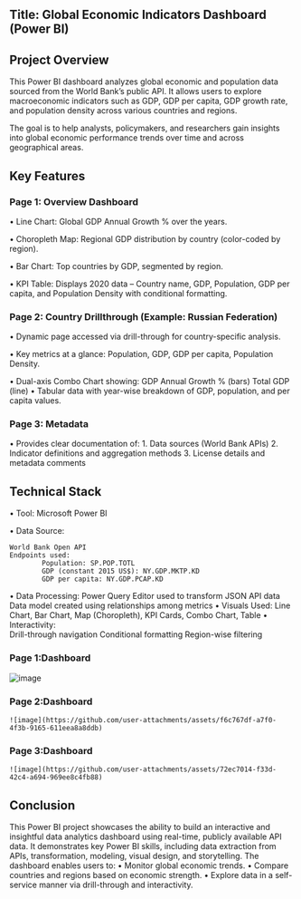 ## Title: Global Economic Indicators Dashboard (Power BI)
## Project Overview
This Power BI dashboard analyzes global economic and population data sourced from the World Bank’s public API. It allows users to explore macroeconomic indicators such as GDP, GDP per capita, GDP growth rate, and population density across various countries and regions.

The goal is to help analysts, policymakers, and researchers gain insights into global economic performance trends over time and across geographical areas.
## Key Features
### Page 1: Overview Dashboard
•	Line Chart: Global GDP Annual Growth % over the years.

•	Choropleth Map: Regional GDP distribution by country (color-coded by region).

•	Bar Chart: Top countries by GDP, segmented by region.

•	KPI Table: Displays 2020 data – Country name, GDP, Population, GDP per capita, and Population Density with conditional formatting.

### Page 2: Country Drillthrough (Example: Russian Federation)
•	Dynamic page accessed via drill-through for country-specific analysis.

•	Key metrics at a glance: Population, GDP, GDP per capita, Population Density.

•	Dual-axis Combo Chart showing:
    GDP Annual Growth % (bars)
    Total GDP (line)
•	Tabular data with year-wise breakdown of GDP, population, and per capita values.

### Page 3: Metadata
•	Provides clear documentation of:
    1. Data sources (World Bank APIs)
    2.  Indicator definitions and aggregation methods
    3. License details and metadata comments
## Technical Stack
•	Tool: Microsoft Power BI

•	Data Source:

    World Bank Open API
    Endpoints used:
            Population: SP.POP.TOTL
            GDP (constant 2015 US$): NY.GDP.MKTP.KD
           	GDP per capita: NY.GDP.PCAP.KD
•	Data Processing:
          	Power Query Editor used to transform JSON API data
            Data model created using relationships among metrics
•	Visuals Used:
            Line Chart, Bar Chart, Map (Choropleth), KPI Cards, Combo Chart, Table
•	Interactivity:  
            Drill-through navigation
            Conditional formatting
            Region-wise filtering

### Page 1:Dashboard
   ![image](https://github.com/user-attachments/assets/03ba7646-0c9a-4805-93eb-22e9511701e6)


### Page 2:Dashboard
    ![image](https://github.com/user-attachments/assets/f6c767df-a7f0-4f3b-9165-611eea8a8ddb)

### Page 3:Dashboard
    ![image](https://github.com/user-attachments/assets/72ec7014-f33d-42c4-a694-969ee8c4fb88)

## Conclusion
This Power BI project showcases the ability to build an interactive and insightful data analytics dashboard using real-time, publicly available API data. It demonstrates key Power BI skills, including data extraction from APIs, transformation, modeling, visual design, and storytelling.
The dashboard enables users to:
•	Monitor global economic trends.
•	Compare countries and regions based on economic strength.
•	Explore data in a self-service manner via drill-through and interactivity.

